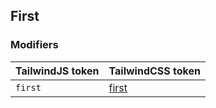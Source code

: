 ## First


### Modifiers

| TailwindJS token | TailwindCSS token |
| ----- | ----- |
| `first` | [first](https://tailwindcss.com/docs/hover-focus-and-other-states#first) |